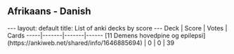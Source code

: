 <h2>Afrikaans  -  Danish</h2>
---
layout: default
title: List of anki decks by score
---
Deck | Score | Votes | Cards
-----|-------|-------|------
[11 Demens hovedpine og epilepsi](https://ankiweb.net/shared/info/1646885694) | 0 | 0 | 39
